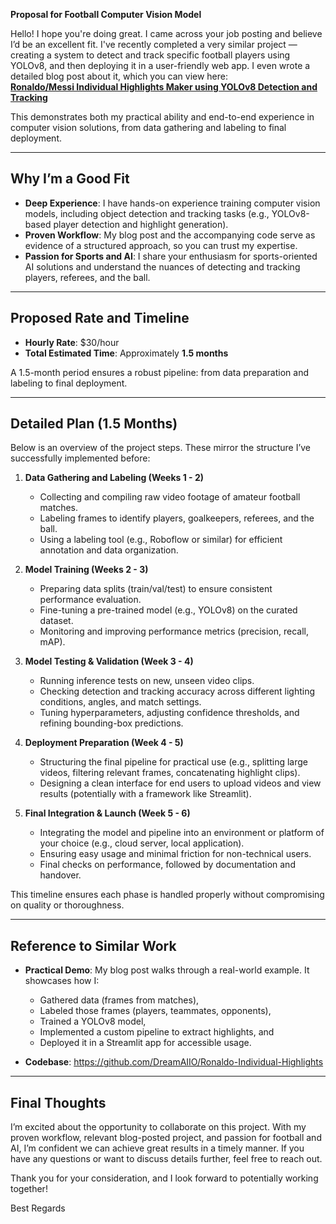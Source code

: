 **Proposal for Football Computer Vision Model**

Hello! I hope you're doing great. I came across your job posting and believe I’d be an excellent fit. I've recently completed a very similar project — creating a system to detect and track specific football players using YOLOv8, and then deploying it in a user-friendly web app. I even wrote a detailed blog post about it, which you can view here:  
[**Ronaldo/Messi Individual Highlights Maker using YOLOv8 Detection and Tracking**](https://medium.com/@dreamai/ronaldo-messi-individual-highlights-maker-using-yolov8-detection-and-tracking-in-streamlit-0983a1ebeca6)

This demonstrates both my practical ability and end-to-end experience in computer vision solutions, from data gathering and labeling to final deployment.

---

## Why I’m a Good Fit
- **Deep Experience**: I have hands-on experience training computer vision models, including object detection and tracking tasks (e.g., YOLOv8-based player detection and highlight generation).
- **Proven Workflow**: My blog post and the accompanying code serve as evidence of a structured approach, so you can trust my expertise.
- **Passion for Sports and AI**: I share your enthusiasm for sports-oriented AI solutions and understand the nuances of detecting and tracking players, referees, and the ball.

---

## Proposed Rate and Timeline
- **Hourly Rate**: $30/hour  
- **Total Estimated Time**: Approximately **1.5 months**  

A 1.5-month period ensures a robust pipeline: from data preparation and labeling to final deployment.

---

## Detailed Plan (1.5 Months)

Below is an overview of the project steps. These mirror the structure I’ve successfully implemented before:

1. **Data Gathering and Labeling (Weeks 1 - 2)**  
   - Collecting and compiling raw video footage of amateur football matches.  
   - Labeling frames to identify players, goalkeepers, referees, and the ball.  
   - Using a labeling tool (e.g., Roboflow or similar) for efficient annotation and data organization.

2. **Model Training (Weeks 2 - 3)**  
   - Preparing data splits (train/val/test) to ensure consistent performance evaluation.  
   - Fine-tuning a pre-trained model (e.g., YOLOv8) on the curated dataset.  
   - Monitoring and improving performance metrics (precision, recall, mAP).

3. **Model Testing & Validation (Week 3 - 4)**  
   - Running inference tests on new, unseen video clips.  
   - Checking detection and tracking accuracy across different lighting conditions, angles, and match settings.  
   - Tuning hyperparameters, adjusting confidence thresholds, and refining bounding-box predictions.

4. **Deployment Preparation (Week 4 - 5)**  
   - Structuring the final pipeline for practical use (e.g., splitting large videos, filtering relevant frames, concatenating highlight clips).  
   - Designing a clean interface for end users to upload videos and view results (potentially with a framework like Streamlit).

5. **Final Integration & Launch (Week 5 - 6)**  
   - Integrating the model and pipeline into an environment or platform of your choice (e.g., cloud server, local application).  
   - Ensuring easy usage and minimal friction for non-technical users.  
   - Final checks on performance, followed by documentation and handover.

This timeline ensures each phase is handled properly without compromising on quality or thoroughness.

---

## Reference to Similar Work

- **Practical Demo**: My blog post walks through a real-world example. It showcases how I:
  - Gathered data (frames from matches),
  - Labeled those frames (players, teammates, opponents),
  - Trained a YOLOv8 model,  
  - Implemented a custom pipeline to extract highlights, and  
  - Deployed it in a Streamlit app for accessible usage.  

- **Codebase**: https://github.com/DreamAIIO/Ronaldo-Individual-Highlights

---

## Final Thoughts

I’m excited about the opportunity to collaborate on this project. With my proven workflow, relevant blog-posted project, and passion for football and AI, I’m confident we can achieve great results in a timely manner. If you have any questions or want to discuss details further, feel free to reach out.

Thank you for your consideration, and I look forward to potentially working together!

Best Regards